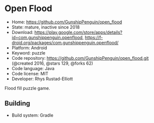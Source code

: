 # Open Flood

- Home: https://github.com/GunshipPenguin/open_flood
- State: mature, inactive since 2018
- Download: https://play.google.com/store/apps/details?id=com.gunshippenguin.openflood, https://f-droid.org/packages/com.gunshippenguin.openflood/
- Platform: Android
- Keyword: puzzle
- Code repository: https://github.com/GunshipPenguin/open_flood.git (@created 2016, @stars 129, @forks 62)
- Code language: Java
- Code license: MIT
- Developer: Rhys Rustad-Elliott

Flood fill puzzle game.

## Building

- Build system: Gradle
